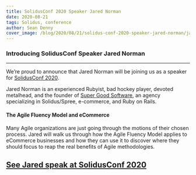 ```yaml
---
title: SolidusConf 2020 Speaker Jared Norman
date: 2020-08-21
tags: Solidus, conference
author: Sean Denny
cover_image: /blog/2020/08/21/solidus-conf-2020-speaker-jared-norman/jared.png
---
```


### Introducing SolidusConf Speaker Jared Norman
------

We’re proud to announce that Jared Norman will be joining us as a speaker for [SolidusConf 2020](http://conf.solidus.io).

Jared Norman is an experienced Rubyist, bad hockey player, devoted metalhead, and the founder of [Super Good Software](https://supergood.software/), an agency specializing in Solidus/Spree, e-commerce, and Ruby on Rails.


#### The Agile Fluency Model and eCommerce

Many Agile organizations are just going through the motions of their chosen process. Jared will walk us through how the Agile Fluency Model applies to eCommerce businesses and how they can use it to discover where they should focus to reap the real benefits of Agile methodologies.

## [See Jared speak at SolidusConf 2020](http://conf.solidus.io)
